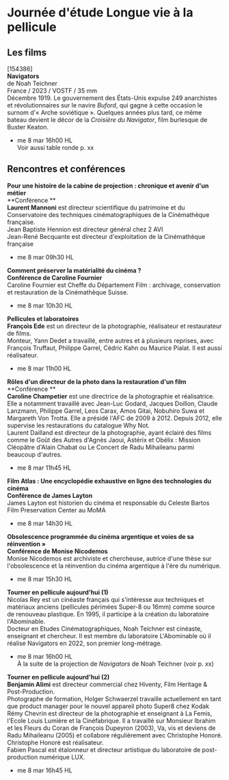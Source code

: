 # Journée d'étude Longue vie à la pellicule

## Les films

[154386]  
**Navigators**  
de Noah Teichner  
France / 2023 / VOSTF / 35 mm  
Décembre 1919. Le gouvernement des États-Unis expulse 249 anarchistes et révolutionnaires sur le navire _Buford_, qui gagne à cette occasion le surnom d'« Arche soviétique ». Quelques années plus tard, ce même bateau devient le décor de la _Croisière du Navigator_, film burlesque de Buster Keaton.

- me 8 mar 16h00 HL  
Voir aussi table ronde p. xx

## Rencontres et conférences

**Pour une histoire de la cabine de projection : chronique et avenir d'un métier**  
**Conférence **  
**Laurent Mannoni** est directeur scientifique du patrimoine et du Conservatoire des techniques cinématographiques de la Cinémathèque française.  
Jean Baptiste Hennion est directeur général chez 2 AVI  
Jean-René Becquante est directeur d'exploitation de la Cinémathèque française

- me 8 mar 09h30 HL

**Comment préserver la matérialité du cinéma ?**  
**Conférence de Caroline Fournier**  
Caroline Fournier est Cheffe du Département Film : archivage, conservation et restauration de la Cinémathèque Suisse.

- me 8 mar 10h30 HL

**Pellicules et laboratoires**  
**François Ede** est un directeur de la photographie, réalisateur et restaurateur de films.  
Monteur, Yann Dedet a travaillé, entre autres et à plusieurs reprises, avec François Truffaut, Philippe Garrel, Cédric Kahn ou Maurice Pialat. Il est aussi réalisateur.

- me 8 mar 11h00 HL

**Rôles d'un directeur de la photo dans la restauration d'un film**  
**Conférence **  
**Caroline Champetier** est une directrice de la photographie et réalisatrice. Elle a notamment travaillé avec Jean-Luc Godard, Jacques Doillon, Claude Lanzmann, Philippe Garrel, Leos Carax, Amos Gitai, Nobuhiro Suwa et Margareth Von Trotta. Elle a présidé l'AFC de 2009 à 2012. Depuis 2012, elle supervise les restaurations du catalogue Why Not.  
Laurent Dailland est directeur de la photographie, ayant éclairé des films comme le Goût des Autres d'Agnès Jaoui, Astérix et Obélix : Mission Cléopâtre d'Alain Chabat ou Le Concert de Radu Mihaileanu parmi beaucoup d'autres.

- me 8 mar 11h45 HL

**Film Atlas : Une encyclopédie exhaustive en ligne des technologies du cinéma**  
**Conférence de James Layton**  
James Layton est historien du cinéma et responsable du Celeste Bartos Film Preservation Center au MoMA

- me 8 mar 14h30 HL

**Obsolescence programmée du cinéma argentique et voies de sa réinvention »**  
**Conférence de Monise Nicodemos**  
Monise Nicodemos est archiviste et chercheuse, autrice d'une thèse sur l'obsolescence et la réinvention du cinéma argentique à l'ère du numérique.

- me 8 mar 15h30 HL

**Tourner en pellicule aujourd'hui (1)**  
Nicolas Rey est un cinéaste français qui s'intéresse aux techniques et matériaux anciens (pellicules périmées Super-8 ou 16mm) comme source de renouveau plastique. En 1995, il participe à la création du laboratoire l'Abominable.  
Docteur en Etudes Cinématographiques, Noah Teichner est cinéaste, enseignant et chercheur. Il est membre du laboratoire L'Abominable où il réalise Navigators en 2022, son premier long-métrage.

- me 8 mar 16h00 HL  
À la suite de la projection de _Navigators_ de Noah Teichner (voir p. xx)

**Tourner en pellicule aujourd'hui (2)**  
**Benjamin Alimi** est directeur commercial chez Hiventy, Film Heritage & Post-Production.  
Photographe de formation, Holger Schwaerzel travaille actuellement en tant que product manager pour le nouvel appareil photo Super8 chez Kodak  
Rémy Chevrin est directeur de la photographie et enseignant à La Femis, l'Ecole Louis Lumière et la Cinéfabrique. Il a travaillé sur Monsieur Ibrahim et les Fleurs du Coran de François Dupeyron (2003), Va, vis et deviens de Radu Mihaileanu (2005) et collabore régulièrement avec Christophe Honoré.  
Christophe Honoré est réalisateur.  
Fabien Pascal est étalonneur et directeur artistique du laboratoire de post-production numérique LUX.

- me 8 mar 16h45 HL

